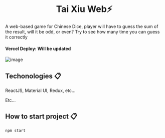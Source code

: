 <h1 align='center'>Tai Xiu Web⚡</h1>

A web-based game for Chinese Dice, player will have to guess the sum of the result, will it be odd, or even? Try to see how many time you can guess it correctly

#### **Vercel Deploy: Will be updated**

![image](https://user-images.githubusercontent.com/59038507/170851845-8710b59a-e88c-4fc5-9861-635fe1075390.png)

## **Techonologies 📋**

ReactJS, Material UI, Redux, etc...

Etc...

## **How to start project 📋**

```
npm start
```

